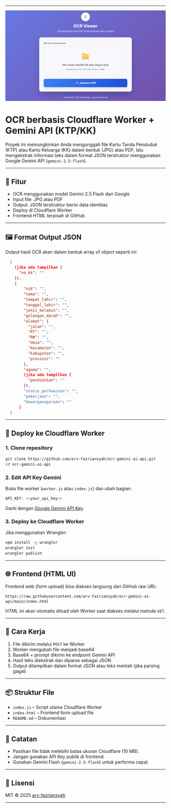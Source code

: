 
---
![Demo](https://github.com/arv-fazriansyah/ocr-gemini-ai-api/raw/main/img/demo.png)
# **OCR berbasis Cloudflare Worker + Gemini API (KTP/KK)**
Proyek ini memungkinkan Anda mengunggah file Kartu Tanda Penduduk (KTP) atau Kartu Keluarga (KK) dalam bentuk (JPG) atau PDF, lalu mengekstrak informasi teks dalam format JSON terstruktur menggunakan Google Gemini API (`gemini-2.5-flash`).

---

## 🔧 Fitur

* OCR menggunakan model Gemini 2.5 Flash dari Google
* Input file: JPG atau PDF
* Output: JSON terstruktur berisi data identitas
* Deploy di Cloudflare Worker
* Frontend HTML terpisah di GitHub

---

## 🖼️ Format Output JSON

Output hasil OCR akan dalam bentuk array of object seperti ini:

```json
  [
    (jika ada tampilkan {
      "no_kk": ""
    }),
    {
        "nik": "",
        "nama": "",
        "tempat_lahir": "",
        "tanggal_lahir": "",
        "jenis_kelamin": "",
        "golongan_darah": "",
        "alamat": {
          "jalan": "",
          "RT": "",
          "RW": "",
          "desa": "",
          "kecamatan": "",
          "kabupaten": "",
          "provinsi": ""
        },
        "agama": "",
        (jika ada tampilkan {
          "pendidikan": ""
        }),
        "status_perkawinan": "",
        "pekerjaan": "",
        "kewarganegaraan": ""
      }
  ]
```

---

## 🚀 Deploy ke Cloudflare Worker

### 1. Clone repository

```bash
git clone https://github.com/arv-fazriansyah/ocr-gemini-ai-api.git
cd ocr-gemini-ai-api
```

### 2. Edit API Key Gemini

Buka file worker (`worker.js` atau `index.js`) dan ubah bagian:

```js
API_KEY: <<your_api_key>>
```

Ganti dengan [Google Gemini API Key](https://makersuite.google.com/app/apikey).

### 3. Deploy ke Cloudflare Worker

Jika menggunakan Wrangler:

```bash
npm install -g wrangler
wrangler init
wrangler publish
```

---

## 🌐 Frontend (HTML UI)

Frontend web (form upload) bisa diakses langsung dari GitHub raw URL:

```
https://raw.githubusercontent.com/arv-fazriansyah/ocr-gemini-ai-api/main/index.html
```

HTML ini akan otomatis diload oleh Worker saat diakses melalui metode `GET`.

---

## 🔁 Cara Kerja

1. File dikirim melalui `POST` ke Worker
2. Worker mengubah file menjadi base64
3. Base64 + prompt dikirim ke endpoint Gemini API
4. Hasil teks diekstrak dan diparse sebagai JSON
5. Output ditampilkan dalam format JSON atau teks mentah (jika parsing gagal)

---

## 📦 Struktur File

* `index.js` – Script utama Cloudflare Worker
* `index.html` – Frontend form upload file
* `README.md` – Dokumentasi

---

## 📝 Catatan

* Pastikan file tidak melebihi batas ukuran Cloudflare (10 MB).
* Jangan gunakan API Key publik di frontend.
* Gunakan Gemini Flash (`gemini-2.5-flash`) untuk performa cepat.

---

## 📄 Lisensi

MIT © 2025 [arv-fazriansyah](https://github.com/arv-fazriansyah)

---
